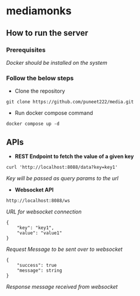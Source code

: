 # mediamonks

## How to run the server

### Prerequisites
*Docker should be installed on the system*

### Follow the below steps

- Clone the repository
```
git clone https://github.com/puneet222/media.git
```
- Run docker compose command
```
docker compose up -d
```

## APIs

- **REST Endpoint to fetch the value of a given key**
```
curl 'http://localhost:8088/data?key=key1'
```
*Key will be passed as query params to the url*

- **Websocket API**

```
http://localhost:8088/ws
```
*URL for websocket connection*

```
{
    "key": "key1",
    "value": "value1"
}
```
*Request Message to be sent over to websocket*
```
{
    "success": true
    "message": string
}
```
*Response message received from websocket*
